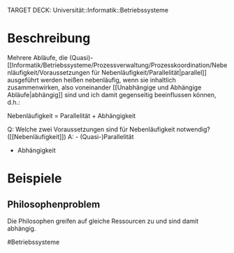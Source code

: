 TARGET DECK: Universität::Informatik::Betriebssysteme

# Beschreibung
Mehrere Abläufe, die (Quasi)-[[Informatik/Betriebssysteme/Prozessverwaltung/Prozesskoordination/Nebenläufigkeit/Voraussetzungen für Nebenläufigkeit/Parallelität|parallel]] ausgeführt werden heißen nebenläufig, wenn sie inhaltlich zusammenwirken, also voneinander [[Unabhängige und Abhängige Abläufe|abhängig]] sind und ich damit gegenseitig beeinflussen können, d.h.:

Nebenläufigkeit = Parallelität + Abhängigkeit

Q: Welche zwei Voraussetzungen sind für Nebenläufigkeit notwendig? ([[Nebenläufigkeit]])
A: - (Quasi-)Parallelität
- Abhängigkeit
<!--ID: 1642897215281-->



# Beispiele
## Philosophenproblem
Die Philosophen greifen auf gleiche Ressourcen zu und sind damit abhängig.

#Betriebssysteme 